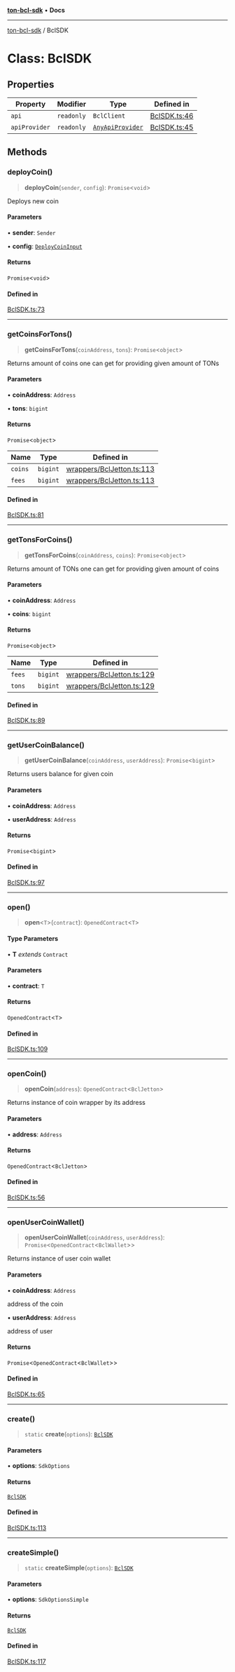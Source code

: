 [**ton-bcl-sdk**](../README.md) • **Docs**

***

[ton-bcl-sdk](../globals.md) / BclSDK

# Class: BclSDK

## Properties

| Property | Modifier | Type | Defined in |
| ------ | ------ | ------ | ------ |
| `api` | `readonly` | `BclClient` | [BclSDK.ts:46](https://github.com/ton-fun-tech/ton-bcl-sdk/blob/13871a60088d7e9186be67107dbe2dc597dc6855/src/BclSDK.ts#L46) |
| `apiProvider` | `readonly` | [`AnyApiProvider`](../type-aliases/AnyApiProvider.md) | [BclSDK.ts:45](https://github.com/ton-fun-tech/ton-bcl-sdk/blob/13871a60088d7e9186be67107dbe2dc597dc6855/src/BclSDK.ts#L45) |

## Methods

### deployCoin()

> **deployCoin**(`sender`, `config`): `Promise`\<`void`\>

Deploys new coin

#### Parameters

• **sender**: `Sender`

• **config**: [`DeployCoinInput`](../type-aliases/DeployCoinInput.md)

#### Returns

`Promise`\<`void`\>

#### Defined in

[BclSDK.ts:73](https://github.com/ton-fun-tech/ton-bcl-sdk/blob/13871a60088d7e9186be67107dbe2dc597dc6855/src/BclSDK.ts#L73)

***

### getCoinsForTons()

> **getCoinsForTons**(`coinAddress`, `tons`): `Promise`\<`object`\>

Returns amount of coins one can get for providing given amount of TONs

#### Parameters

• **coinAddress**: `Address`

• **tons**: `bigint`

#### Returns

`Promise`\<`object`\>

| Name | Type | Defined in |
| ------ | ------ | ------ |
| `coins` | `bigint` | [wrappers/BclJetton.ts:113](https://github.com/ton-fun-tech/ton-bcl-sdk/blob/13871a60088d7e9186be67107dbe2dc597dc6855/src/wrappers/BclJetton.ts#L113) |
| `fees` | `bigint` | [wrappers/BclJetton.ts:113](https://github.com/ton-fun-tech/ton-bcl-sdk/blob/13871a60088d7e9186be67107dbe2dc597dc6855/src/wrappers/BclJetton.ts#L113) |

#### Defined in

[BclSDK.ts:81](https://github.com/ton-fun-tech/ton-bcl-sdk/blob/13871a60088d7e9186be67107dbe2dc597dc6855/src/BclSDK.ts#L81)

***

### getTonsForCoins()

> **getTonsForCoins**(`coinAddress`, `coins`): `Promise`\<`object`\>

Returns amount of TONs one can get for providing given amount of coins

#### Parameters

• **coinAddress**: `Address`

• **coins**: `bigint`

#### Returns

`Promise`\<`object`\>

| Name | Type | Defined in |
| ------ | ------ | ------ |
| `fees` | `bigint` | [wrappers/BclJetton.ts:129](https://github.com/ton-fun-tech/ton-bcl-sdk/blob/13871a60088d7e9186be67107dbe2dc597dc6855/src/wrappers/BclJetton.ts#L129) |
| `tons` | `bigint` | [wrappers/BclJetton.ts:129](https://github.com/ton-fun-tech/ton-bcl-sdk/blob/13871a60088d7e9186be67107dbe2dc597dc6855/src/wrappers/BclJetton.ts#L129) |

#### Defined in

[BclSDK.ts:89](https://github.com/ton-fun-tech/ton-bcl-sdk/blob/13871a60088d7e9186be67107dbe2dc597dc6855/src/BclSDK.ts#L89)

***

### getUserCoinBalance()

> **getUserCoinBalance**(`coinAddress`, `userAddress`): `Promise`\<`bigint`\>

Returns users balance for given coin

#### Parameters

• **coinAddress**: `Address`

• **userAddress**: `Address`

#### Returns

`Promise`\<`bigint`\>

#### Defined in

[BclSDK.ts:97](https://github.com/ton-fun-tech/ton-bcl-sdk/blob/13871a60088d7e9186be67107dbe2dc597dc6855/src/BclSDK.ts#L97)

***

### open()

> **open**\<`T`\>(`contract`): `OpenedContract`\<`T`\>

#### Type Parameters

• **T** *extends* `Contract`

#### Parameters

• **contract**: `T`

#### Returns

`OpenedContract`\<`T`\>

#### Defined in

[BclSDK.ts:109](https://github.com/ton-fun-tech/ton-bcl-sdk/blob/13871a60088d7e9186be67107dbe2dc597dc6855/src/BclSDK.ts#L109)

***

### openCoin()

> **openCoin**(`address`): `OpenedContract`\<`BclJetton`\>

Returns instance of coin wrapper by its address

#### Parameters

• **address**: `Address`

#### Returns

`OpenedContract`\<`BclJetton`\>

#### Defined in

[BclSDK.ts:56](https://github.com/ton-fun-tech/ton-bcl-sdk/blob/13871a60088d7e9186be67107dbe2dc597dc6855/src/BclSDK.ts#L56)

***

### openUserCoinWallet()

> **openUserCoinWallet**(`coinAddress`, `userAddress`): `Promise`\<`OpenedContract`\<`BclWallet`\>\>

Returns instance of user coin wallet

#### Parameters

• **coinAddress**: `Address`

address of the coin

• **userAddress**: `Address`

address of user

#### Returns

`Promise`\<`OpenedContract`\<`BclWallet`\>\>

#### Defined in

[BclSDK.ts:65](https://github.com/ton-fun-tech/ton-bcl-sdk/blob/13871a60088d7e9186be67107dbe2dc597dc6855/src/BclSDK.ts#L65)

***

### create()

> `static` **create**(`options`): [`BclSDK`](BclSDK.md)

#### Parameters

• **options**: `SdkOptions`

#### Returns

[`BclSDK`](BclSDK.md)

#### Defined in

[BclSDK.ts:113](https://github.com/ton-fun-tech/ton-bcl-sdk/blob/13871a60088d7e9186be67107dbe2dc597dc6855/src/BclSDK.ts#L113)

***

### createSimple()

> `static` **createSimple**(`options`): [`BclSDK`](BclSDK.md)

#### Parameters

• **options**: `SdkOptionsSimple`

#### Returns

[`BclSDK`](BclSDK.md)

#### Defined in

[BclSDK.ts:117](https://github.com/ton-fun-tech/ton-bcl-sdk/blob/13871a60088d7e9186be67107dbe2dc597dc6855/src/BclSDK.ts#L117)
